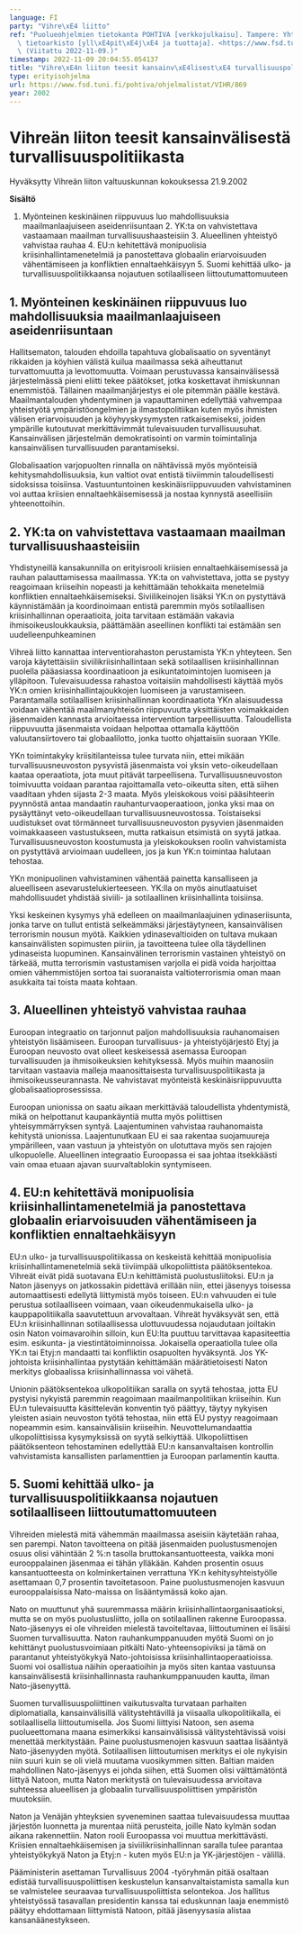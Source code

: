 ```yaml
---
language: FI
party: "Vihre\xE4 liitto"
ref: "Puolueohjelmien tietokanta POHTIVA [verkkojulkaisu]. Tampere: Yhteiskuntatieteellinen\
  \ tietoarkisto [yll\xE4pit\xE4j\xE4 ja tuottaja]. <https://www.fsd.tuni.fi/pohtiva>.\
  \ (Viitattu 2022-11-09.)"
timestamp: 2022-11-09 20:04:55.054137
title: "Vihre\xE4n liiton teesit kansainv\xE4lisest\xE4 turvallisuuspolitiikasta"
type: erityisohjelma
url: https://www.fsd.tuni.fi/pohtiva/ohjelmalistat/VIHR/869
year: 2002
---
```



# Vihreän liiton teesit kansainvälisestä turvallisuuspolitiikasta


Hyväksytty Vihreän liiton valtuuskunnan kokouksessa 21.9.2002


**Sisältö**


1. Myönteinen keskinäinen riippuvuus luo mahdollisuuksia maailmanlaajuiseen
aseidenriisuntaan    2. YK:ta on vahvistettava vastaamaan maailman
turvallisuushaasteisiin    3. Alueellinen yhteistyö vahvistaa rauhaa    4. EU:n
kehitettävä monipuolisia kriisinhallintamenetelmiä ja panostettava globaalin
eriarvoisuuden vähentämiseen ja konfliktien ennaltaehkäisyyn    5. Suomi
kehittää ulko- ja turvallisuuspolitiikkaansa nojautuen sotilaalliseen
liittoutumattomuuteen


## 1. Myönteinen keskinäinen riippuvuus luo mahdollisuuksia maailmanlaajuiseen aseidenriisuntaan


Hallitsematon, talouden ehdoilla tapahtuva globalisaatio on syventänyt rikkaiden
ja köyhien välistä kuilua maailmassa sekä aiheuttanut turvattomuutta ja
levottomuutta. Voimaan perustuvassa kansainvälisessä järjestelmässä pieni
eliitti tekee päätökset, jotka koskettavat ihmiskunnan enemmistöä. Tällainen
maailmanjärjestys ei ole pitemmän päälle kestävä. Maailmantalouden yhdentyminen
ja vapauttaminen edellyttää vahvempaa yhteistyötä ympäristöongelmien ja
ilmastopolitiikan kuten myös ihmisten välisen eriarvoisuuden ja
köyhyyskysymysten ratkaisemiseksi, joiden ympärille kutoutuvat merkittävimmät
tulevaisuuden turvallisuusuhat. Kansainvälisen järjestelmän demokratisointi on
varmin toimintalinja kansainvälisen turvallisuuden parantamiseksi.


Globalisaation varjopuolten rinnalla on nähtävissä myös myönteisiä
kehitysmahdollisuuksia, kun valtiot ovat entistä tiiviimmin taloudellisesti
sidoksissa toisiinsa. Vastuuntuntoinen keskinäisriippuvuuden vahvistaminen voi
auttaa kriisien ennaltaehkäisemisessä ja nostaa kynnystä aseellisiin
yhteenottoihin.


## 2. YK:ta on vahvistettava vastaamaan maailman turvallisuushaasteisiin


Yhdistyneillä kansakunnilla on erityisrooli kriisien ennaltaehkäisemisessä ja
rauhan palauttamisessa maailmassa. YK:ta on vahvistettava, jotta se pystyy
reagoimaan kriiseihin nopeasti ja kehittämään tehokkaita menetelmiä konfliktien
ennaltaehkäisemiseksi. Siviilikeinojen lisäksi YK:n on pystyttävä käynnistämään
ja koordinoimaan entistä paremmin myös sotilaallisen kriisinhallinnan
operaatioita, joita tarvitaan estämään vakavia ihmisoikeusloukkauksia,
päättämään aseellinen konflikti tai estämään sen uudelleenpuhkeaminen


Vihreä liitto kannattaa interventiorahaston perustamista YK:n yhteyteen. Sen
varoja käytettäisiin siviilikriisinhallintaan sekä sotilaallisen
kriisinhallinnan puolella pääasiassa koordinaatioon ja esikuntatoimintojen
luomiseen ja ylläpitoon. Tulevaisuudessa rahastoa voitaisiin mahdollisesti
käyttää myös YK:n omien kriisinhallintajoukkojen luomiseen ja varustamiseen.
Parantamalla sotilaallisen kriisinhallinnan koordinaatiota YKn alaisuudessa
voidaan vähentää maailmanyhteisön riippuvuutta yksittäisten voimakkaiden
jäsenmaiden kannasta arvioitaessa intervention tarpeellisuutta. Taloudellista
riippuvuutta jäsenmaista voidaan helpottaa ottamalla käyttöön valuutansiirtovero
tai globaalilotto, jonka tuotto ohjattaisiin suoraan YKlle.


YKn toimintakyky kriisitilanteissa tulee turvata niin, ettei mikään
turvallisuusneuvoston pysyvistä jäsenmaista voi yksin veto-oikeudellaan kaataa
operaatiota, jota muut pitävät tarpeellisena. Turvallisuusneuvoston toimivuutta
voidaan parantaa rajoittamalla veto-oikeutta siten, että siihen vaaditaan yhden
sijasta 2-3 maata. Myös yleiskokous voisi pääsihteerin pyynnöstä antaa mandaatin
rauhanturvaoperaatioon, jonka yksi maa on pysäyttänyt veto-oikeudellaan
turvallisuusneuvostossa. Toistaiseksi uudistukset ovat törmänneet
turvallisuusneuvoston pysyvien jäsenmaiden voimakkaaseen vastustukseen, mutta
ratkaisun etsimistä on syytä jatkaa. Turvallisuusneuvoston koostumusta ja
yleiskokouksen roolin vahvistamista on pystyttävä arvioimaan uudelleen, jos ja
kun YK:n toimintaa halutaan tehostaa.


YKn monipuolinen vahvistaminen vähentää painetta kansalliseen ja alueelliseen
asevarustelukierteeseen. YK:lla on myös ainutlaatuiset mahdollisuudet yhdistää
siviili- ja sotilaallinen kriisinhallinta toisiinsa.


Yksi keskeinen kysymys yhä edelleen on maailmanlaajuinen ydinaseriisunta, jonka
tarve on tullut entistä selkeämmäksi järjestäytyneen, kansainvälisen terrorismin
nousun myötä. Kaikkien ydinasevaltioiden on tultava mukaan kansainvälisten
sopimusten piiriin, ja tavoitteena tulee olla täydellinen ydinaseista
luopuminen. Kansainvälinen terrorismin vastainen yhteistyö on tärkeää, mutta
terrorismin vastustamisen varjolla ei pidä voida harjoittaa omien vähemmistöjen
sortoa tai suoranaista valtioterrorismia oman maan asukkaita tai toista maata
kohtaan.


## 3. Alueellinen yhteistyö vahvistaa rauhaa


Euroopan integraatio on tarjonnut paljon mahdollisuuksia rauhanomaisen
yhteistyön lisäämiseen. Euroopan turvallisuus- ja yhteistyöjärjestö Etyj ja
Euroopan neuvosto ovat olleet keskeisessä asemassa Euroopan turvallisuuden ja
ihmisoikeuksien kehityksessä. Myös muihin maanosiin tarvitaan vastaavia malleja
maanosittaisesta turvallisuuspolitiikasta ja ihmisoikeusseurannasta. Ne
vahvistavat myönteistä keskinäisriippuvuutta globalisaatioprosessissa.


Euroopan unionissa on saatu aikaan merkittävää taloudellista yhdentymistä, mikä
on helpottanut kaupankäyntiä mutta myös poliittisen yhteisymmärryksen syntyä.
Laajentuminen vahvistaa rauhanomaista kehitystä unionissa. Laajentunutkaan EU ei
saa rakentaa suojamuureja ympärilleen, vaan vastuun ja yhteistyön on ulotuttava
myös sen rajojen ulkopuolelle. Alueellinen integraatio Euroopassa ei saa johtaa
itsekkäästi vain omaa etuaan ajavan suurvaltablokin syntymiseen.


## 4. EU:n kehitettävä monipuolisia kriisinhallintamenetelmiä ja panostettava globaalin eriarvoisuuden vähentämiseen ja konfliktien ennaltaehkäisyyn


EU:n ulko- ja turvallisuuspolitiikassa on keskeistä kehittää monipuolisia
kriisinhallintamenetelmiä sekä tiiviimpää ulkopoliittista päätöksentekoa.
Vihreät eivät pidä suotavana EU:n kehittämistä puolustusliitoksi. EU:n ja Naton
jäsenyys on jatkossakin pidettävä erillään niin, ettei jäsenyys toisessa
automaattisesti edellytä liittymistä myös toiseen. EU:n vahvuuden ei tule
perustua sotilaalliseen voimaan, vaan oikeudenmukaisella ulko- ja
kauppapolitiikalla saavutettuun arvovaltaan. Vihreät hyväksyvät sen, että EU:n
kriisinhallinnan sotilaallisessa ulottuvuudessa nojaudutaan joiltakin osin Naton
voimavaroihin silloin, kun EU:lta puuttuu tarvittavaa kapasiteettia esim.
esikunta- ja viestintätoiminnoissa. Jokaisella operaatiolla tulee olla YK:n tai
Etyj:n mandaatti tai konfliktin osapuolten hyväksyntä. Jos YK-johtoista
kriisinhallintaa pystytään kehittämään määrätietoisesti Naton merkitys
globaalissa kriisinhallinnassa voi vähetä.


Unionin päätöksentekoa ulkopolitiikan saralla on syytä tehostaa, jotta EU
pystyisi nykyistä paremmin reagoimaan maailmanpolitiikan kriiseihin. Kun EU:n
tulevaisuutta käsittelevän konventin työ päättyy, täytyy nykyisen yleisten
asiain neuvoston työtä tehostaa, niin että EU pystyy reagoimaan nopeammin esim.
kansainvälisiin kriiseihin. Neuvottelumandaattia ulkopoliittisissa kysymyksissä
on syytä selkiyttää. Ulkopoliittisen päätöksenteon tehostaminen edellyttää EU:n
kansanvaltaisen kontrollin vahvistamista kansallisten parlamenttien ja Euroopan
parlamentin kautta.


## 5. Suomi kehittää ulko- ja turvallisuuspolitiikkaansa nojautuen sotilaalliseen liittoutumattomuuteen


Vihreiden mielestä mitä vähemmän maailmassa aseisiin käytetään rahaa, sen
parempi. Naton tavoitteena on pitää jäsenmaiden puolustusmenojen osuus olisi
vähintään 2 %:n tasolla bruttokansantuotteesta, vaikka moni eurooppalainen
jäsenmaa ei tähän ylläkään. Kahden prosentin osuus kansantuotteesta on
kolminkertainen verrattuna YK:n kehitysyhteistyölle asettamaan 0,7 prosentin
tavoitetasoon. Paine puolustusmenojen kasvuun eurooppalaisissa Nato-maissa on
lisääntymässä koko ajan.


Nato on muuttunut yhä suuremmassa määrin kriisinhallintaorganisaatioksi, mutta
se on myös puolustusliitto, jolla on sotilaallinen rakenne Euroopassa.
Nato-jäsenyys ei ole vihreiden mielestä tavoiteltavaa, liittoutuminen ei lisäisi
Suomen turvallisuutta. Naton rauhankumppanuuden myötä Suomi on jo kehittänyt
puolustusvoimiaan pitkälti Nato-yhteensopiviksi ja tämä on parantanut
yhteistyökykyä Nato-johtoisissa kriisinhallintaoperaatioissa. Suomi voi
osallistua näihin operaatioihin ja myös siten kantaa vastuunsa kansainvälisestä
kriisinhallinnasta rauhankumppanuuden kautta, ilman Nato-jäsenyyttä.


Suomen turvallisuuspoliittinen vaikutusvalta turvataan parhaiten diplomatialla,
kansainvälisillä välitystehtävillä ja viisaalla ulkopolitiikalla, ei
sotilaallisella liittoutumisella. Jos Suomi liittyisi Natoon, sen asema
puolueettomana maana esimerkiksi kansainvälisissä välitystehtävissä voisi
menettää merkitystään. Paine puolustusmenojen kasvuun saattaa lisääntyä
Nato-jäsenyyden myötä. Sotilaallisen liittoutumisen merkitys ei ole nykyisin
niin suuri kuin se oli vielä muutama vuosikymmen sitten. Baltian maiden
mahdollinen Nato-jäsenyys ei johda siihen, että Suomen olisi välttämätöntä
liittyä Natoon, mutta Naton merkitystä on tulevaisuudessa arvioitava suhteessa
alueellisen ja globaalin turvallisuuspoliittisen ympäristön muutoksiin.


Naton ja Venäjän yhteyksien syveneminen saattaa tulevaisuudessa muuttaa
järjestön luonnetta ja murentaa niitä perusteita, joille Nato kylmän sodan
aikana rakennettiin. Naton rooli Euroopassa voi muuttua merkittävästi. Kriisien
ennaltaehkäisemisen ja siviilikriisinhallinnan saralla tulee parantaa
yhteistyökykyä Naton ja Etyj:n - kuten myös EU:n ja YK-järjestöjen - välillä.


Pääministerin asettaman Turvallisuus 2004 -työryhmän pitää osaltaan edistää
turvallisuuspoliittisen keskustelun kansanvaltaistamista samalla kun se
valmistelee seuraavaa turvallisuuspoliittista selontekoa. Jos hallitus
yhteistyössä tasavallan presidentin kanssa tai eduskunnan laaja enemmistö päätyy
ehdottamaan liittymistä Natoon, pitää jäsenyysasia alistaa kansanäänestykseen.



